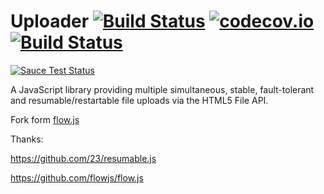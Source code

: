 # Uploader [![Build Status](https://travis-ci.org/simple-uploader/Uploader.svg?branch=master)](https://travis-ci.org/simple-uploader/Uploader?branch=master) [![codecov.io](http://codecov.io/github/simple-uploader/Uploader/coverage.svg?branch=master)](http://codecov.io/github/simple-uploader/Uploader?branch=master) [![Build Status](https://saucelabs.com/buildstatus/uploader)](https://saucelabs.com/u/uploader)

[![Sauce Test Status](https://saucelabs.com/browser-matrix/uploader.svg)](https://saucelabs.com/u/uploader)

A JavaScript library providing multiple simultaneous, stable, fault-tolerant and resumable/restartable file uploads via the HTML5 File API.

Fork form [flow.js](https://github.com/flowjs/flow.js)

Thanks:

https://github.com/23/resumable.js

https://github.com/flowjs/flow.js
